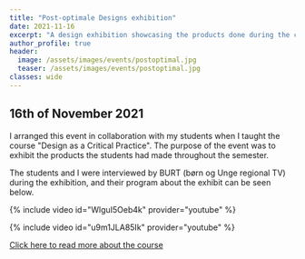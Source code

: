```yaml
---
title: "Post-optimale Designs exhibition"
date: 2021-11-16
excerpt: "A design exhibition showcasing the products done during the course Design as a Critical Practice during fall 2021"
author_profile: true
header:
  image: /assets/images/events/postoptimal.jpg
  teaser: /assets/images/events/postoptimal.jpg
classes: wide
---
```


## 16th of November 2021

I arranged this event in collaboration with my students when I taught the course "Design as a Critical Practice". The purpose of the event was to exhibit the products the students had made throughout the semester.

The students and I were interviewed by BURT (børn og Unge regional TV) during the exhibition, and their program about the exhibit can be seen below.

{% include video id="WlguI5Oeb4k" provider="youtube" %}

{% include video id="u9m1JLA85Ik" provider="youtube" %}

[Click here to read more about the course](/teaching/dskp/)
